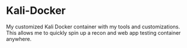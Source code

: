 # Kali-Docker
My customized Kali Docker container with my tools and customizations. This allows me to quickly spin up a recon and web app testing container anywhere.
